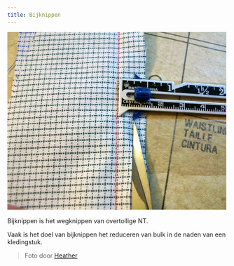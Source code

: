 ```yaml
---
title: Bijknippen
---
```


![Naadtoeslag wordt bijgeknipt](trimming.jpg)

Bijknippen is het wegknippen van overtollige NT.

Vaak is het doel van bijknippen het reduceren van bulk in de naden van een kledingstuk.

> Foto door [Heather](http://www.feathersflights.com/2011/02/trimming-and-grading-seams.html)
